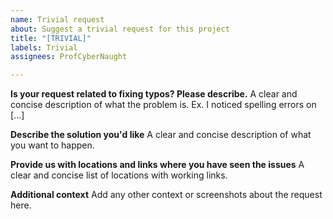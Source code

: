 ```yaml
---
name: Trivial request
about: Suggest a trivial request for this project
title: "[TRIVIAL]"
labels: Trivial
assignees: ProfCyberNaught

---
```


**Is your request related to fixing typos? Please describe.**
A clear and concise description of what the problem is. Ex. I noticed spelling errors on [...]

**Describe the solution you'd like**
A clear and concise description of what you want to happen.

**Provide us with locations and links where you have seen the issues**
A clear and concise list of locations with working links.

**Additional context**
Add any other context or screenshots about the request here.
